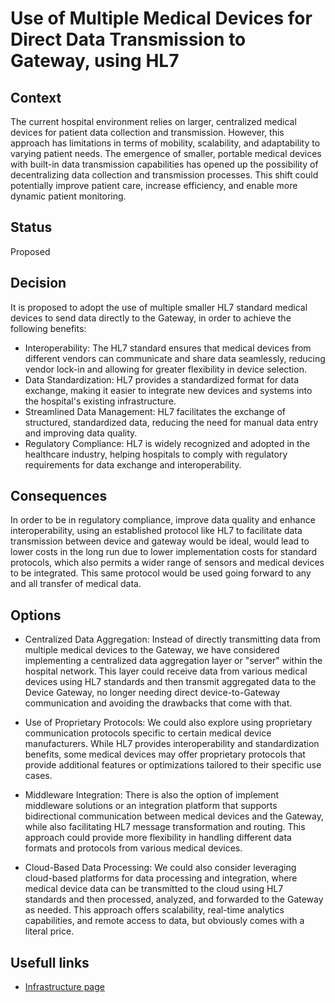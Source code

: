 # Use of Multiple Medical Devices for Direct Data Transmission to Gateway, using HL7

## Context
The current hospital environment relies on larger, centralized medical devices for patient data collection and transmission. 
However, this approach has limitations in terms of mobility, scalability, and adaptability to varying patient needs. 
The emergence of smaller, portable medical devices with built-in data transmission capabilities has opened up the 
possibility of decentralizing data collection and transmission processes. 
This shift could potentially improve patient care, increase efficiency, and enable more dynamic patient monitoring.

## Status
Proposed

## Decision
It is proposed to adopt the use of multiple smaller HL7 standard medical devices to send data directly to the Gateway,
in order to achieve the following benefits:
   * Interoperability: The HL7 standard ensures that medical devices from different vendors can communicate and share data seamlessly, reducing vendor lock-in and allowing for greater flexibility in device     selection. 
   * Data Standardization: HL7 provides a standardized format for data exchange, making it easier to integrate new devices and systems into the hospital's existing infrastructure.
   * Streamlined Data Management: HL7 facilitates the exchange of structured, standardized data, reducing the need for manual data entry and improving data quality.
   * Regulatory Compliance: HL7 is widely recognized and adopted in the healthcare industry, helping hospitals to comply with regulatory requirements for data exchange and interoperability.
    
## Consequences
In order to be in regulatory compliance, improve data quality and enhance interoperability, using an established protocol like HL7 
to facilitate data transmission between device and gateway would be ideal, would lead to lower costs in the long run 
due to lower implementation costs for standard protocols, which also permits a wider range of sensors and medical devices to be integrated.
This same protocol would be used going forward to any and all transfer of medical data.

## Options
  * Centralized Data Aggregation: Instead of directly transmitting data from multiple medical devices to the Gateway, we have considered implementing a centralized data aggregation layer or "server" within the hospital network. This layer could receive data from various medical devices using HL7 standards and then transmit aggregated data to the Device Gateway, no longer needing direct device-to-Gateway communication and avoiding the drawbacks that come with that.

  * Use of Proprietary Protocols: We could also explore using proprietary communication protocols specific to certain medical device manufacturers. While HL7 provides interoperability and standardization benefits, some medical devices may offer proprietary protocols that provide additional features or optimizations tailored to their specific use cases.

  * Middleware Integration: There is also the option of implement middleware solutions or an integration platform that supports bidirectional communication between medical devices and the Gateway, while also facilitating HL7 message transformation and routing. This approach could provide more flexibility in handling different data formats and protocols from various medical devices.

  * Cloud-Based Data Processing: We could also consider leveraging cloud-based platforms for data processing and integration, where medical device data can be transmitted to the cloud using HL7 standards and then processed, analyzed, and forwarded to the Gateway as needed. This approach offers scalability, real-time analytics capabilities, and remote access to data, but obviously comes with a literal price.

## Usefull links 
- [Infrastructure page](https://github.com/ArchitectsEvolutionZone/MonitorMe/blob/main/2.ArchitectureVisualization/Infrastructure.md)
